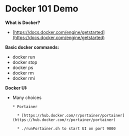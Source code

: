 Docker 101 Demo
=============

**What is Docker?**

- [https://docs.docker.com/engine/getstarted](https://docs.docker.com/engine/getstarted)

**Basic docker commands:**

- docker run
- docker stop
- docker ps
- docker rm
- docker rmi

**Docker UI:**

* Many choices

      * Portainer

        * [https://hub.docker.com/r/portainer/portainer](https://hub.docker.com/r/portainer/portainer)

        * ./runPortainer.sh to start UI on port 9000